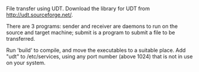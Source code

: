 File transfer using UDT.  Download the library for UDT from
http://udt.sourceforge.net/.

There are 3 programs:
	sender and receiver are daemons to run on the source and target machine;
	submit is a program to submit a file to be transferred.

Run 'build' to compile, and move the executables to a suitable place.
Add "udt" to /etc/services, using any port number (above 1024) that is not in
use on your system.
